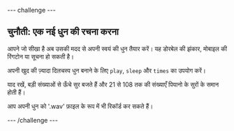 --- challenge ---

## चुनौती: एक नई धुन की रचना करना

आपने जो सीखा है अब उसकी मदद से अपनी स्वयं की धुन तैयार करें। यह डोरबेल की झंकार, मोबाइल की रिंगटोन या सूचना हो सकती है।

अपनी खुद की ज़्यादा दिलचस्प धुन बनाने के लिए `play`, `sleep` और `times` का उपयोग करें।

याद रखें, बड़ी संख्याओं से ऊँचे सुर बजते हैं और 21 से 108 तक की संख्याएँ पियानो के सुरों के समान होती हैं।

आप अपनी धुन को '.wav' फ़ाइल के रूप में भी रिकॉर्ड कर सकते हैं।

--- /challenge ---